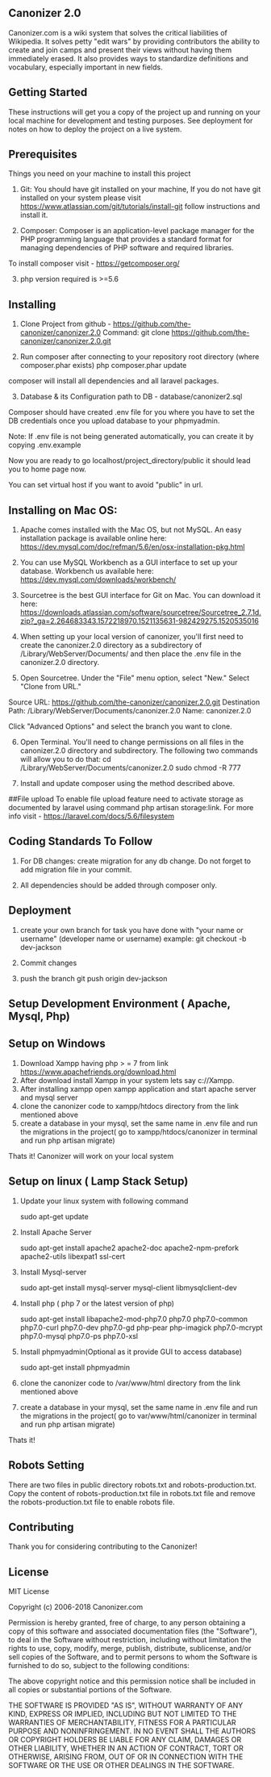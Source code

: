 ## Canonizer 2.0

   Canonizer.com is a wiki system that solves the critical liabilities of Wikipedia. It solves petty "edit wars" by providing contributors the ability to create and join camps and present their views without having them immediately erased. It also provides ways to standardize definitions and vocabulary, especially important in new fields.


## Getting Started

These instructions will get you a copy of the project up and running on your local machine for development and testing purposes. See deployment for notes on how to deploy the project on a live system.

## Prerequisites
Things you need on your machine to install this project

1. Git: You should have git installed on your machine, If you do not have git installed on your system please visit https://www.atlassian.com/git/tutorials/install-git follow instructions and install it.

2. Composer: Composer is an application-level package manager for the PHP programming language that provides a standard format for managing dependencies of PHP software and required libraries. 

To install composer visit - https://getcomposer.org/

3. php version required is >=5.6

## Installing
1. Clone Project from github - https://github.com/the-canonizer/canonizer.2.0
Command: git clone https://github.com/the-canonizer/canonizer.2.0.git

2. Run composer after connecting to your repository root directory (where composer.phar exists)
php composer.phar update

composer will install all dependencies and all laravel packages.

3. Database & its Configuration
 path to DB - database/canonizer2.sql

 Composer should have created .env file for you where you have to set the DB credentials once you upload database to your phpmyadmin.

 Note: If .env file is not being generated automatically, you can create it by copying .env.example

 Now you are ready to go
localhost/project_directory/public it should lead you to home page now.

You can set virtual host if you want to avoid "public" in url.

## Installing on Mac OS:

1. Apache comes installed with the Mac OS, but not MySQL. An easy installation package is available online here: https://dev.mysql.com/doc/refman/5.6/en/osx-installation-pkg.html 

2. You can use MySQL Workbench as a GUI interface to set up your database. Workbench us available here: https://dev.mysql.com/downloads/workbench/

3. Sourcetree is the best GUI interface for Git on Mac. You can download it here: https://downloads.atlassian.com/software/sourcetree/Sourcetree_2.7.1d.zip?_ga=2.264683343.1572218970.1521135631-982429275.1520535016

4. When setting up your local version of canonizer, you'll first need to create the canonizer.2.0 directory as a subdirectory of /Library/WebServer/Documents/ and then place the .env file in the canonizer.2.0 directory. 

5. Open Sourcetree. Under the "File" menu option, select "New." Select "Clone from URL."

Source URL: https://github.com/the-canonizer/canonizer.2.0.git
Destination Path: /Library/WebServer/Documents/canonizer.2.0
Name: canonizer.2.0

Click "Advanced Options" and select the branch you want to clone. 

6. Open Terminal. You'll need to change permissions on all files in the canonizer.2.0 directory and subdirectory. The following two commands will allow you to do that:
cd /Library/WebServer/Documents/canonizer.2.0
sudo chmod -R 777

7. Install and update composer using the method described above. 


##File upload
To enable file upload feature need to activate storage as documented by laravel using command 
php artisan storage:link. For more info visit - https://laravel.com/docs/5.6/filesystem

## Coding Standards To Follow

1. For DB changes: create migration for any db change. Do not forget to add migration file in your commit.

2. All dependencies should be added through composer only.

## Deployment
1. create  your own branch for task you have done with "your name or username" (developer name or username)
example:  git checkout -b dev-jackson

2. Commit changes 

3. push the branch
git push origin dev-jackson

## Setup Development Environment ( Apache, Mysql, Php)

   ## Setup on Windows

   1. Download Xampp having php > = 7  from  link https://www.apachefriends.org/download.html 
   2. After download install Xampp in your system lets say c://Xampp.
   3. After installing xampp open xampp application and start apache server and mysql server
   4. clone the canonizer code to xampp/htdocs directory from the link mentioned above 
   5. create a database in your mysql, set the same name in .env file and  run the migrations in the project( go to xampp/htdocs/canonizer in terminal and run php artisan migrate)

   Thats it! Canonizer will work on your local system

   ## Setup on linux ( Lamp Stack Setup)
   1. Update your linux system with following command

   		 sudo apt-get update

   2.  Install Apache Server

       sudo apt-get install apache2 apache2-doc apache2-npm-prefork apache2-utils libexpat1 ssl-cert

   3. Install Mysql-server

       sudo apt-get install mysql-server mysql-client libmysqlclient-dev

   4. Install php ( php 7 or the latest version of php)

       sudo apt-get install libapache2-mod-php7.0 php7.0 php7.0-common php7.0-curl php7.0-dev php7.0-gd php-pear php-imagick php7.0-mcrypt php7.0-mysql php7.0-ps php7.0-xsl

   5. Install phpmyadmin(Optional as it provide GUI to access database)

      sudo apt-get install phpmyadmin

   6. clone the canonizer code to /var/www/html directory from the link mentioned above 

   7. create a database in your mysql, set the same name in .env file and  run the migrations in the project( go to var/www/html/canonizer in terminal and run php artisan migrate)



Thats it!

## Robots Setting
There are two files in public directory robots.txt  and robots-production.txt.
Copy the content of robots-production.txt file in robots.txt file and remove the 
robots-production.txt file to enable robots file.

## Contributing

Thank you for considering contributing to the Canonizer! 

## License
MIT License

Copyright (c) 2006-2018 Canonizer.com

Permission is hereby granted, free of charge, to any person obtaining a copy
of this software and associated documentation files (the "Software"), to deal
in the Software without restriction, including without limitation the rights
to use, copy, modify, merge, publish, distribute, sublicense, and/or sell
copies of the Software, and to permit persons to whom the Software is
furnished to do so, subject to the following conditions:

The above copyright notice and this permission notice shall be included in all
copies or substantial portions of the Software.

THE SOFTWARE IS PROVIDED "AS IS", WITHOUT WARRANTY OF ANY KIND, EXPRESS OR
IMPLIED, INCLUDING BUT NOT LIMITED TO THE WARRANTIES OF MERCHANTABILITY,
FITNESS FOR A PARTICULAR PURPOSE AND NONINFRINGEMENT. IN NO EVENT SHALL THE
AUTHORS OR COPYRIGHT HOLDERS BE LIABLE FOR ANY CLAIM, DAMAGES OR OTHER
LIABILITY, WHETHER IN AN ACTION OF CONTRACT, TORT OR OTHERWISE, ARISING FROM,
OUT OF OR IN CONNECTION WITH THE SOFTWARE OR THE USE OR OTHER DEALINGS IN THE
SOFTWARE.

